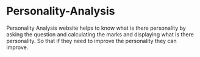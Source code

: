 # Personality-Analysis
Personality Analysis website helps to know what is there personality by asking the question and calculating the marks and displaying what is there personality. So that if they need to improve the personality they can improve.

